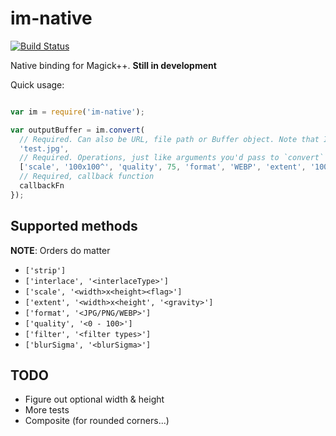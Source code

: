 im-native
=========

[![Build Status](https://travis-ci.org/longlho/im-native.svg?branch=master)](https://travis-ci.org/longlho/im-native)


Native binding for Magick++. **Still in development**

Quick usage:

```javascript

var im = require('im-native');

var outputBuffer = im.convert(
  // Required. Can also be URL, file path or Buffer object. Note that IM is IO-blocking so using path/URL will block the process
  'test.jpg',
  // Required. Operations, just like arguments you'd pass to `convert` process
  ['scale', '100x100^', 'quality', 75, 'format', 'WEBP', 'extent', '100x100', 'CenterGravity', 'blurSigma', 5],
  // Required, callback function
  callbackFn
});
```

Supported methods
---

**NOTE**: Orders do matter

- `['strip']`
- `['interlace', '<interlaceType>']`
- `['scale', '<width>x<height><flag>']`
- `['extent', '<width>x<height', '<gravity>']`
- `['format', '<JPG/PNG/WEBP>']`
- `['quality', '<0 - 100>']`
- `['filter', '<filter types>']`
- `['blurSigma', '<blurSigma>']`

TODO
---

- Figure out optional width & height
- More tests
- Composite (for rounded corners...)
